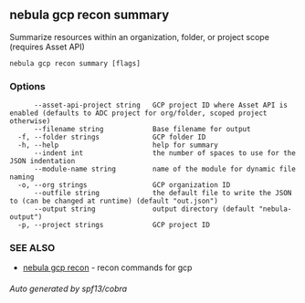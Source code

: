 ## nebula gcp recon summary

Summarize resources within an organization, folder, or project scope (requires Asset API)

```
nebula gcp recon summary [flags]
```

### Options

```
      --asset-api-project string   GCP project ID where Asset API is enabled (defaults to ADC project for org/folder, scoped project otherwise)
      --filename string            Base filename for output
  -f, --folder strings             GCP folder ID
  -h, --help                       help for summary
      --indent int                 the number of spaces to use for the JSON indentation
      --module-name string         name of the module for dynamic file naming
  -o, --org strings                GCP organization ID
      --outfile string             the default file to write the JSON to (can be changed at runtime) (default "out.json")
      --output string              output directory (default "nebula-output")
  -p, --project strings            GCP project ID
```

### SEE ALSO

* [nebula gcp recon](nebula_gcp_recon.md)	 - recon commands for gcp

###### Auto generated by spf13/cobra
